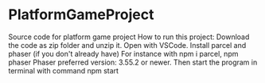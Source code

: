 # PlatformGameProject
Source code for platform game project
How to run this project: 
Download the code as zip folder and unzip it.
Open with VSCode. 
Install parcel and phaser (if you don't already have)
For instance with npm i parcel, npm phaser
Phaser preferred version: 3.55.2 or newer. 
Then start the program in terminal with command npm start
